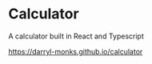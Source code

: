 # Calculator

A calculator built in React and Typescript

https://darryl-monks.github.io/calculator

